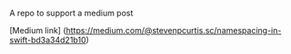 A repo to support a medium post

[Medium link] (https://medium.com/@stevenpcurtis.sc/namespacing-in-swift-bd3a34d21b10)